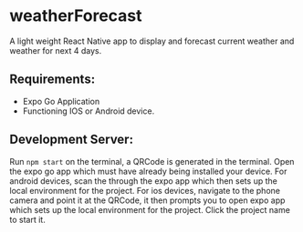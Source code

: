 # weatherForecast
A light weight React Native app to display and forecast current weather and weather for next 4 days.

## Requirements: 
* Expo Go Application
* Functioning IOS or Android device.

## Development Server: 
Run `npm start` on the terminal, a QRCode is generated in the terminal. Open the expo go app which must have already being installed your device. For android devices, scan the through the expo app which then sets up the local environment for the project. For ios devices, navigate to the phone camera and point it at the QRCode, it then prompts you to open expo app which sets up the local environment for the project. Click the project name to start it.
